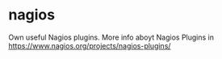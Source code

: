 # nagios
Own useful Nagios plugins. More info aboyt Nagios Plugins in https://www.nagios.org/projects/nagios-plugins/

